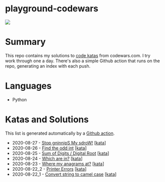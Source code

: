 # playground-codewars 
[![](https://www.codewars.com/users/jsjohnstone/badges/large)](https://www.codewars.com/users/jsjohnstone)

# Summary
This repo contains my solutions to [code katas](https://en.wikipedia.org/wiki/Kata_(programming)) from codewars.com. I try work through one a day. There's also a simple Github action that runs on the repo, generating an index with each push.

# Languages
- Python

# Katas and Solutions
This list is generated automatically by a [Github action](https://github.com/jsjohnstone/daily-codewars/blob/master/.github/workflows/kata-index.yml).
- 2020-08-27 - [Stop gninnipS My sdroW!](https://github.com/jsjohnstone/daily-codewars/blob/master/solutions/2020-08-27.py) \[[kata](https://www.codewars.com/kata/5264d2b162488dc400000001/)\]
- 2020-08-26 - [Find the odd int](https://github.com/jsjohnstone/daily-codewars/blob/master/solutions/2020-08-26.py) \[[kata](https://www.codewars.com/kata/54da5a58ea159efa38000836/)\]
- 2020-08-25 - [Sum of Digits / Digital Root](https://github.com/jsjohnstone/daily-codewars/blob/master/solutions/2020-08-25.py) \[[kata](https://www.codewars.com/kata/541c8630095125aba6000c00/)\]
- 2020-08-24 - [Which are in?](https://github.com/jsjohnstone/daily-codewars/blob/master/solutions/2020-08-24.py) \[[kata](https://www.codewars.com/kata/550554fd08b86f84fe000a58/)\]
- 2020-08-23 - [Where my anagrams at?](https://github.com/jsjohnstone/daily-codewars/blob/master/solutions/2020-08-23.py) \[[kata](https://www.codewars.com/kata/523a86aa4230ebb5420001e1/)\]
- 2020-08-22_2 - [Printer Errors](https://github.com/jsjohnstone/daily-codewars/blob/master/solutions/2020-08-22_2.py) \[[kata](https://www.codewars.com/kata/56541980fa08ab47a0000040/train/python)\]
- 2020-08-22_1 - [Convert string to camel case](https://github.com/jsjohnstone/daily-codewars/blob/master/solutions/2020-08-22_1.py) \[[kata](https://www.codewars.com/kata/517abf86da9663f1d2000003/train/python)\]
